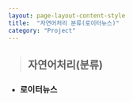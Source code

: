 ```yaml
---
layout: page-layout-content-style
title:  "자연어처리 분류(로이터뉴스)"
category: "Project"
---
```


> ## 자연어처리(분류)

* ### 로이터뉴스

<script src="https://gist.github.com/hojeong3709/f58bc0d509306765b2b3b92be1d72501.js"></script>